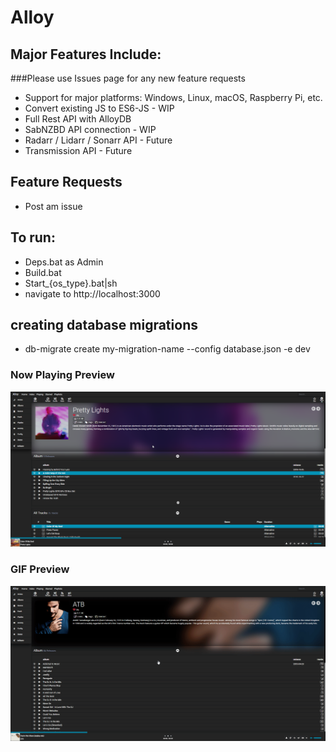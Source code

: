 # Alloy

## Major Features Include:
###Please use Issues page for any new feature requests
* Support for major platforms: Windows, Linux, macOS, Raspberry Pi, etc.
* Convert existing JS to ES6-JS - WIP
* Full Rest API with AlloyDB
* SabNZBD API connection - WIP
* Radarr / Lidarr / Sonarr API - Future
* Transmission API - Future

## Feature Requests
* Post am issue

## To run: 
* Deps.bat as Admin
* Build.bat
* Start_{os_type}.bat|sh
* navigate to http://localhost:3000

## creating database migrations
* db-migrate create my-migration-name --config database.json -e dev 

### Now Playing Preview
![Alt text](/media/preview.png?raw=true "Overall interface")


### GIF Preview
![Alt Text](/media/preview.gif)
